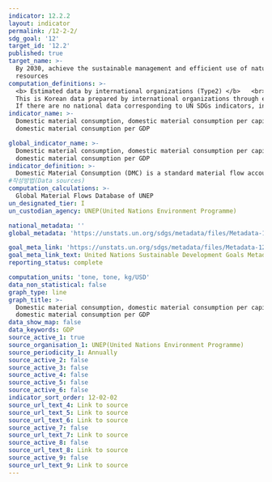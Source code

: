 ```yaml
---
indicator: 12.2.2
layout: indicator
permalink: /12-2-2/
sdg_goal: '12'
target_id: '12.2'
published: true
target_name: >-
  By 2030, achieve the sustainable management and efficient use of natural
  resources
computation_definitions: >-
  <b> Estimated data by international organizations (Type2) </b>   <br>
  This is Korean data prepared by international organizations through estimation and modeling. <br>
  If there are no national data corresponding to UN SDGs indicators, international data are available for monitoring.
indicator_name: >-
  Domestic material consumption, domestic material consumption per capita, and
  domestic material consumption per GDP

global_indicator_name: >-
  Domestic material consumption, domestic material consumption per capita, and
  domestic material consumption per GDP
indicator_definition: >-
  Domestic Material Consumption (DMC) is a standard material flow accounting (MFA) indicator and reports the apparent consumption of materials in a national economy
#작성방법(Data sources)
computation_calculations: >-
  Global Material Flows Database of UNEP
un_designated_tier: I
un_custodian_agency: UNEP(United Nations Environment Programme)

national_metadata: ''
global_metadata: 'https://unstats.un.org/sdgs/metadata/files/Metadata-12-02-02.pdf'

goal_meta_link: 'https://unstats.un.org/sdgs/metadata/files/Metadata-12-02-02.pdf'
goal_meta_link_text: United Nations Sustainable Development Goals Metadata (PDF 783 KB)
reporting_status: complete

computation_units: 'tone, tone, kg/USD'
data_non_statistical: false
graph_type: line
graph_title: >-
  Domestic material consumption, domestic material consumption per capita, and
  domestic material consumption per GDP
data_show_map: false
data_keywords: GDP
source_active_1: true
source_organisation_1: UNEP(United Nations Environment Programme)
source_periodicity_1: Annually
source_active_2: false
source_active_3: false
source_active_4: false
source_active_5: false
source_active_6: false
indicator_sort_order: 12-02-02
source_url_text_4: Link to source
source_url_text_5: Link to source
source_url_text_6: Link to source
source_active_7: false
source_url_text_7: Link to source
source_active_8: false
source_url_text_8: Link to source
source_active_9: false
source_url_text_9: Link to source
---
```

